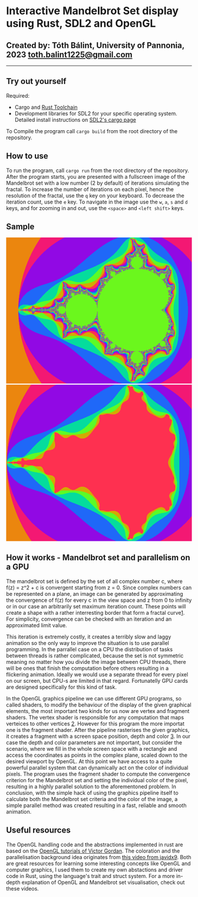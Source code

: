 # Interactive Mandelbrot Set display using Rust, SDL2 and OpenGL
## Created by: Tóth Bálint, University of Pannonia, 2023 <toth.balint1225@gmail.com>
---

## Try out yourself
Required:
- Cargo and [Rust Toolchain](https://www.rust-lang.org/tools/install)
- Development libraries for SDL2 for your specific operating system. Detailed install instructions on [SDL2's cargo page](https://crates.io/crates/sdl2)

To Compile the program call `cargo build` from the root directory of the repository.

## How to use
To run the program, call `cargo run` from the root directory of the repository.
After the program starts, you are presented with a fullscreen image of the Mandelbrot set with a low number (2 by default) of iterations simulating the fractal.
To increase the number of iterations on each pixel, hence the resolution of the fractal, use the `q` key on your keyboard. 
To decrease the iteration count, use the `e` key.
To navigate in the image use the `w`, `a`, `s` and `d` keys, and for zooming in and out, use the `<space>` and `<left shift>` keys.

## Sample
![There should be an image of the complete Mandelbot Set on the highest resolution](./images/sample_full.png "Mandelbrot Set")
![There should be an image of the complete Mandelbot Set on a lower resolution](./images/sample_low.png "Mandelbrot Set")

## How it works - Mandelbrot set and parallelism on a GPU
The mandelbrot set is defined by the set of all complex number c, where f(z) = z^2 + c is convergent starting from z = 0. Since complex numbers can be represented on a plane, an image can be generated by approximating the convergence of f(z) for every c in the view space and z from 0 to infinity or in our case an arbitrarily set maximum iteration count. These points will create a shape with a rather interresting border that form a fractal curve[1][1]. For simplicity, convergence can be checked with an iteration and an approximated limit value. 

This iteration is extremely costly, it creates a terribly slow and laggy animation so the only way to improve the situation is to use parallel programming. In the parrallel case on a CPU the distribution of tasks between threads is rather complicated, because the set is not symmetric meaning no matter how you divide the image between CPU threads, there will be ones that finish the computation before others resulting in a flickering animation. Ideally we would use a separate thread for every pixel on our screen, but CPU-s are limited in that regard. Fortunatelly GPU cards are designed specifically for this kind of task.

In the OpenGL graphics pipeline we can use different GPU programs, so called shaders, to modify the behaviour of the display of the given graphical elements, the most important two kinds for us now are vertex and fragment shaders. The vertex shader is responsible for any computation that maps verteices to other vertices [2][2]. However for this program the more importat one is the fragment shader. After the pipeline rasterises the given graphics, it creates a fragment with a screen space position, depth and color [3][3]. In our case the depth and color parameters are not important, but consider the scenario, where we fill in the whole screen space with a rectangle and access the coordinates as points in the complex plane, scaled down to the desired viewport by OpenGL. At this point we have access to a quite powerful parallel system that can dynamically act on the color of individual pixels. The program uses the fragment shader to compute the convergence criterion for the Mandelbrot set and setting the individual color of the pixel, resulting in a highly parallel solution to the aforementoned problem. In conclusion, with the simple hack of using the graphics pipeline itself to calculate both the Mandelbrot set criteria and the color of the image, a simple parallel method was created resulting in a fast, reliable and smooth animation.


[1]: https://en.wikipedia.org/wiki/Mandelbrot_set "Wikipedia" 
[2]: https://www.khronos.org/opengl/wiki/Vertex_Shader "Vertex Shader"
[3]: https://www.khronos.org/opengl/wiki/Fragment_Shader "Fragment Shader"

## Useful resources
The OpenGL handling code and the abstractions implemented in rust are based on the [OpenGL tutorials of Victor Gordan](https://www.youtube.com/playlist?list=PLPaoO-vpZnumdcb4tZc4x5Q-v7CkrQ6M-). The coloration and the parallelisation background idea originates from [this video from javidx9](https://www.youtube.com/watch?v=PBvLs88hvJ8&t=2776s). Both are great resources for learning some interesting concepts like OpenGL and computer graphics, I used them to create my own abstactions and driver code in Rust, using the language's trait and struct system. For a more in-depth explanation of OpenGL and Mandelbrot set visualisation, check out these videos.
